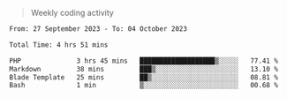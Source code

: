 > Weekly coding activity
<!--START_SECTION:waka-->

```txt
From: 27 September 2023 - To: 04 October 2023

Total Time: 4 hrs 51 mins

PHP              3 hrs 45 mins   ███████████████████▒░░░░░   77.41 %
Markdown         38 mins         ███▒░░░░░░░░░░░░░░░░░░░░░   13.10 %
Blade Template   25 mins         ██▒░░░░░░░░░░░░░░░░░░░░░░   08.81 %
Bash             1 min           ▒░░░░░░░░░░░░░░░░░░░░░░░░   00.68 %
```

<!--END_SECTION:waka-->
